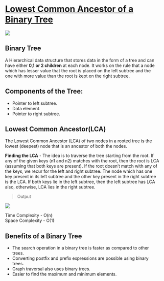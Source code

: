 # [Lowest Common Ancestor of a Binary Tree](T-Tree/T-TreeTraversals/LCA_of_Binary_Tree.cpp)
<img src="https://www.fatalerrors.org/images/blog/44bc812f088ca39d432de256a2c70601.jpg">

## Binary Tree
A Hierarchical data structure that stores data in the form of a tree and can have either **0,1 or 2 children** at each node.
It works on the rule that a node which has lesser value that the root is placed on the left subtree and the one with more value 
than the root is kept on the right subtree.

## Components of the Tree:
- Pointer to left subtree.
- Data element.
- Pointer to right subtree.

## Lowest Common Ancestor(LCA)
The Lowest Common Ancestor (LCA) of two nodes in a rooted tree is the lowest (deepest) node that 
is an ancestor of both the nodes.

**Finding the LCA** - The idea is to traverse the tree starting from the root. If any of the given keys (n1 and n2) matches with the root, then the root is LCA (assuming that both keys are present). If the root doesn’t match with any of the keys, we recur for the left and right subtree. The node which has one key present in its left subtree and the other key present in the right subtree is the LCA. If both keys lie in the left subtree, then the left subtree has LCA also, otherwise, LCA lies in the right subtree.  


> Output
>
   <img src="https://user-images.githubusercontent.com/84969358/157017045-07173a6f-6bc9-457b-86ac-09681cb97dce.png" />

Time Complexity - O(n)<br>
Space Complexity - O(1)

## Benefits of a Binary Tree
- The search operation in a binary tree is faster as compared to other trees.
- Converting postfix and prefix expressions are possible using binary trees.
- Graph traversal also uses binary trees.
- Easier to find the maximum and minimum elements.
